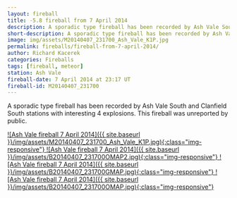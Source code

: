 ```yaml
---
layout: fireball
title: -5.8 fireball from 7 April 2014
description: A sporadic type fireball has been recorded by Ash Vale South and Clanfield South stations with interesting 4 explosions
short-description: A sporadic type fireball has been recorded by Ash Vale South and Clanfield South stations with interesting 4 explosions
image: img/assets/M20140407_231700_Ash_Vale_K1P.jpg
permalink: fireballs/fireball-from-7-april-2014/
author: Richard Kacerek
categories: Fireballs
tags: [fireball, meteor]
station: Ash Vale
fireball-date: 7 April 2014 at 23:17 UT
fireball-id: M20140407_231700
---
```


A sporadic type fireball has been recorded by Ash Vale South and Clanfield South stations with interesting 4 explosions. This fireball was unreported by public.

<a href="{{ site.baseurl }}/img/assets/M20140407_231700_Ash_Vale_K1P.jpg" title="Ash Vale fireball 7 April 2014" data-title="Ash Vale fireball 7 April 2014" data-toggle="lightbox" data-gallery="M20140407_231700">
![Ash Vale fireball 7 April 2014]({{ site.baseurl }}/img/assets/M20140407_231700_Ash_Vale_K1P.jpg){:class="img-responsive"}
</a>

<a href="{{ site.baseurl }}/img/assets/B20140407_231700OMAP2.jpg" title="Ash Vale fireball 7 April 2014" data-title="Ash Vale fireball 7 April 2014" data-toggle="lightbox" data-gallery="M20140407_231700">
![Ash Vale fireball 7 April 2014]({{ site.baseurl }}/img/assets/B20140407_231700OMAP2.jpg){:class="img-responsive"}
</a>

<a href="{{ site.baseurl }}/img/assets/B20140407_231700GMAP.jpg" title="Ash Vale fireball 7 April 2014" data-title="Ash Vale fireball 7 April 2014" data-toggle="lightbox" data-gallery="M20140407_231700">
![Ash Vale fireball 7 April 2014]({{ site.baseurl }}/img/assets/B20140407_231700GMAP.jpg){:class="img-responsive"}
</a>

<a href="{{ site.baseurl }}/img/assets/B20140407_231700OMAP.jpg" title="Ash Vale fireball 7 April 2014" data-title="Ash Vale fireball 7 April 2014" data-toggle="lightbox" data-gallery="M20140407_231700">
![Ash Vale fireball 7 April 2014]({{ site.baseurl }}/img/assets/B20140407_231700OMAP.jpg){:class="img-responsive"}
</a>
